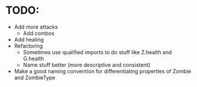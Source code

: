 # TODO:

 - Add more attacks
   - Add combos
 - Add healing
 - Refactoring
   - Sometimes use qualified imports to do stuff like Z.health and G.health
   - Name stuff better (more descriptive and consistent)
 - Make a good naming convention for differentiating properties of Zombie and ZombieType
